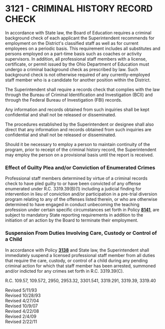 3121 - CRIMINAL HISTORY RECORD CHECK
====================================

In accordance with State law, the Board of Education requires a criminal
background check of each applicant the Superintendent recommends for
employment on the District's classified staff as well as for current
employees on a periodic basis. This requirement includes all substitutes
and persons employed on a part-time basis such as coaches or activity
supervisors. In addition, all professional staff members with a license,
certificate, or permit issued by the Ohio Department of Education must
undergo a criminal background check as prescribed by law. Such
background check is not otherwise required of any currently-employed
staff member who is a candidate for another position within the
District.

The Superintendent shall require a records check that complies with the
law through the Bureau of Criminal Identification and Investigation
(BCII) and through the Federal Bureau of Investigation (FBI) records.

Any information and records obtained from such inquiries shall be kept
confidential and shall not be released or disseminated.

The procedures established by the Superintendent or designee shall also
direct that any information and records obtained from such inquiries are
confidential and shall not be released or disseminated.

Should it be necessary to employ a person to maintain continuity of the
program, prior to receipt of the criminal history record, the
Superintendent may employ the person on a provisional basis until the
report is received.

### Effect of Guilty Plea and/or Conviction of Enumerated Crimes

Professional staff members determined by virtue of a criminal records
check to have pled guilty to or have been convicted of any offense
enumerated under R.C. 3319.39(B)(1) including a judicial finding for
intervention in lieu of conviction and/or participation in a pre-trial
diversion program relating to any of the offenses listed therein, or who
are otherwise determined to have engaged in conduct unbecoming the
teaching profession under certain specific circumstances set forth in
Policy [**8141**](po8141.md), are subject to mandatory State reporting
requirements in addition to the initiation of an action by the Board to
terminate their employment.

### Suspension From Duties Involving Care, Custody or Control of a Child

In accordance with Policy [**3138**](po3138.md) and State law, the
Superintendent shall immediately suspend a licensed professional staff
member from all duties that require the care, custody, or control of a
child during any pending criminal action for which that staff member has
been arrested, summoned and/or indicted for any crimes set forth in R.C.
3319.39(C).

R.C. 109.57, 109.572, 2950, 2953.32, 3301.541, 3319.291, 3319.39,
3319.40

Revised 5/11/93\
 Revised 10/28/93\
 Revised 4/27/04\
 Revised 10/9/07\
 Revised 4/22/08\
 Revised 2/4/09\
 Revised 2/22/11
